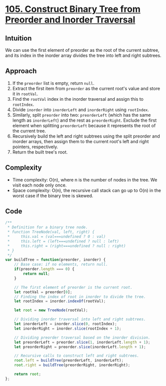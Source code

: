 # [105. Construct Binary Tree from Preorder and Inorder Traversal](https://leetcode.com/problems/construct-binary-tree-from-preorder-and-inorder-traversal/description/)

## Intuition

We can use the first element of preorder as the root of the current subtree, and its index in the inorder array divides the tree into left and right subtrees.

## Approach

1.  If the `preorder` list is empty, return `null`.
2.  Extract the first item from `preorder` as the current root's value and store it in `rootVal`.
3.  Find the `rootVal` index in the inorder traversal and assign this to `rootIndex`.
4.  Divide `inorder` into `inorderLeft` and `inorderRight` using `rootIndex`.
5.  Similarly, split `preorder` into two: `preorderLeft` (which has the same length as `inorderLeft`) and the rest as `preorderRight`. Exclude the first element when splitting `preorderLeft` because it represents the root of the current tree.
6.  Recursively build the left and right subtrees using the split preorder and inorder arrays, then assign them to the current root's left and right pointers, respectively.
7.  Return the built tree's root.

## Complexity

- Time complexity: O(n), where n is the number of nodes in the tree. We visit each node only once.
- Space complexity: O(n), the recursive call stack can go up to O(n) in the worst case if the binary tree is skewed.

## Code

```javascript
/**
 * Definition for a binary tree node.
 * function TreeNode(val, left, right) {
 *     this.val = (val===undefined ? 0 : val)
 *     this.left = (left===undefined ? null : left)
 *     this.right = (right===undefined ? null : right)
 * }
 */
var buildTree = function(preorder, inorder) {
    // Base case: if no elements, return null.
    if(preorder.length === 0) {
        return null;
    }

    // The first element of preorder is the current root.
    let rootVal = preorder[0];
    // Finding the index of root in inorder to divide the tree.
    let rootIndex = inorder.indexOf(rootVal);

    let root = new TreeNode(rootVal);

    // Dividing inorder traversal into left and right subtrees.
    let inorderLeft = inorder.slice(0, rootIndex);
    let inorderRight = inorder.slice(rootIndex + 1);

    // Dividing preorder traversal based on the inorder division.
    let preorderLeft = preorder.slice(1, inorderLeft.length + 1);
    let preorderRight = preorder.slice(inorderLeft.length + 1);

    // Recursive calls to construct left and right subtrees.
    root.left = buildTree(preorderLeft, inorderLeft);
    root.right = buildTree(preorderRight, inorderRight);

    return root;
};
```
